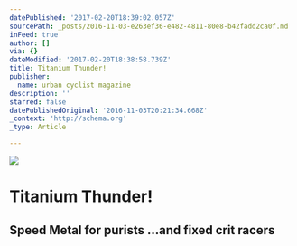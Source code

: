 ```yaml
---
datePublished: '2017-02-20T18:39:02.057Z'
sourcePath: _posts/2016-11-03-e263ef36-e482-4811-80e8-b42fadd2ca0f.md
inFeed: true
author: []
via: {}
dateModified: '2017-02-20T18:38:58.739Z'
title: Titanium Thunder!
publisher:
  name: urban cyclist magazine
description: ''
starred: false
datePublishedOriginal: '2016-11-03T20:21:34.668Z'
_context: 'http://schema.org'
_type: Article

---
```

![](https://imgflo.herokuapp.com/graph/2b2431f8e7ba7b0/d375fd6935036999c8ec06faf5b06dcd/croprotate.jpg?cropheight=491&cropwidth=720&degrees=0&input=https%3A%2F%2Fthe-grid-user-content.s3-us-west-2.amazonaws.com%2F10283274-041c-4462-ae99-f324f03d7688.jpg&x=24&y=0)

# Titanium Thunder!

## Speed Metal for purists ...and fixed crit racers